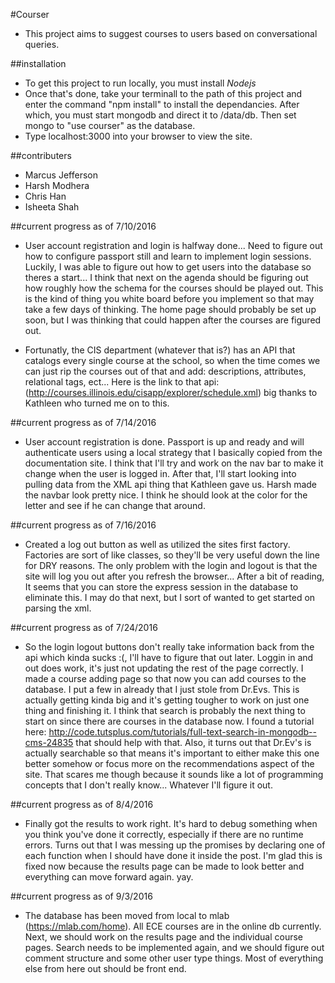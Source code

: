 #Courser

-	This project aims to suggest courses to users based on conversational
	queries.

##installation

-	To get this project to run locally, you must install *Nodejs*
-	Once that's done, take your terminall to the path of this project and enter the command "npm install" to install the dependancies. After which, you must start mongodb and direct it to /data/db. Then set mongo to "use courser" as the database.
-	Type localhost:3000 into your browser to view the site.


##contributers
-	Marcus Jefferson
-	Harsh Modhera
-	Chris Han
-	Isheeta Shah

##current progress as of 7/10/2016
-	User account registration and login is halfway done... Need to figure out how to configure passport still and learn to implement login sessions. Luckily, I was able to figure out how to get users into the database so theres a start... I think that next on the agenda should be figuring out how roughly how the schema for the courses should be played out. This is the kind of thing you white board before you implement so that may take a few days of thinking. The home page should probably be set up soon, but I was thinking that could happen after the courses are figured out.

-	Fortunatly, the CIS department (whatever that is?) has an API that catalogs every single course at the school, so when the time comes we can just rip the courses out of that and add: descriptions, attributes, relational tags, ect... Here is the link to that api: (http://courses.illinois.edu/cisapp/explorer/schedule.xml) big thanks to Kathleen who turned me on to this.


##current progress as of 7/14/2016
-	User account registration is done. Passport is up and ready and will authenticate users using a local strategy that I basically copied from the documentation site. I think that I'll try and work on the nav bar to make it change when the user is logged in. After that, I'll start looking into pulling data from the XML api thing that Kathleen gave us. Harsh made the navbar look pretty nice. I think he should look at the color for the letter and see if he can change that around.

##current progress as of 7/16/2016
-	Created a log out button as well as utilized the sites first factory. Factories are sort of like classes, so they'll be very useful down the line for DRY reasons. The only problem with the login and logout is that the site will log you out after you refresh the browser... After a bit of reading, It seems that you can store the express session in the database to eliminate this. I may do that next, but I sort of wanted to get started on parsing the xml.

##current progress as of 7/24/2016
-	So the login logout buttons don't really take information back from the api which kinda sucks :(, I'll have to figure that out later. Loggin in and out does work, it's just not updating the rest of the page correctly. I made a course adding page so that now you can add courses to the database. I put a few in already that I just stole from Dr.Evs. This is actually getting kinda big and it's getting tougher to work on just one thing and finishing it. I think that search is probably the next thing to start on since there are courses in the database now. I found a tutorial here: http://code.tutsplus.com/tutorials/full-text-search-in-mongodb--cms-24835 that should help with that. Also, it turns out that Dr.Ev's is actually searchable so that means it's important to either make this one better somehow or focus more on the recommendations aspect of the site. That scares me though because it sounds like a lot of programming concepts that I don't really know... Whatever I'll figure it out.

##current progress as of 8/4/2016
-	Finally got the results to work right. It's hard to debug something when you think you've done it correctly, especially if there are no runtime errors. Turns out that I was messing up the promises by declaring one of each function when I should have done it inside the post. I'm glad this is fixed now because the results page can be made to look better and everything can move forward again. yay.

##current progress as of 9/3/2016
-	The database has been moved from local to mlab (https://mlab.com/home). All ECE courses are in the online db currently. Next, we should work on the results page and the individual course pages. Search needs to be implemented again, and we should figure out comment structure and some other user type things. Most of everything else from here out should be front end.
